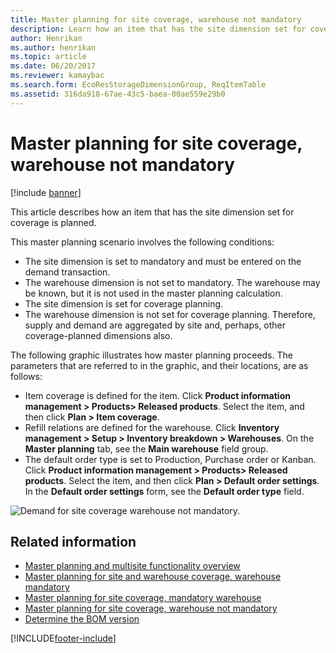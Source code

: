 ```yaml
---
title: Master planning for site coverage, warehouse not mandatory
description: Learn how an item that has the site dimension set for coverage is planned, including outlines on conditions involved in master planning scenarios.
author: Henrikan
ms.author: henrikan
ms.topic: article
ms.date: 06/20/2017
ms.reviewer: kamaybac
ms.search.form: EcoResStorageDimensionGroup, ReqItemTable
ms.assetid: 316da918-67ae-43c5-baea-00ae559e29b0
---
```


# Master planning for site coverage, warehouse not mandatory

[!include [banner](../includes/banner.md)]

This article describes how an item that has the site dimension set for coverage is planned.

This master planning scenario involves the following conditions:

-   The site dimension is set to mandatory and must be entered on the demand transaction.
-   The warehouse dimension is not set to mandatory. The warehouse may be known, but it is not used in the master planning calculation.
-   The site dimension is set for coverage planning.
-   The warehouse dimension is not set for coverage planning. Therefore, supply and demand are aggregated by site and, perhaps, other coverage-planned dimensions also.

The following graphic illustrates how master planning proceeds. The parameters that are referred to in the graphic, and their locations, are as follows:
-   Item coverage is defined for the item. Click **Product information management &gt; Products&gt; Released products**. Select the item, and then click **Plan &gt; Item coverage**.
-   Refill relations are defined for the warehouse. Click **Inventory management &gt; Setup &gt; Inventory breakdown &gt; Warehouses**. On the **Master planning** tab, see the **Main warehouse** field group.
-   The default order type is set to Production, Purchase order or Kanban. Click **Product information management &gt; Products&gt; Released products**. Select the item, and then click **Plan &gt; Default order settings**. In the **Default order settings** form, see the **Default order type** field.

![Demand for site coverage warehouse not mandatory.](./media/multisitedemandexplosionscenarioforsitecoveragewarehousenotmandatory.jpg)



## Related information

- [Master planning and multisite functionality overview](master-plan-multisite-functionality.md)
- [Master planning for site and warehouse coverage, warehouse mandatory](master-plan-site-coverage-warehouse-mandatory.md)
- [Master planning for site coverage, mandatory warehouse](master-plan-site-warehouse-coverage-warehouse-not-mandatory.md)
- [Master planning for site coverage, warehouse not mandatory](master-plan-site-warehouse-coverage-warehouse-mandatory.md)
- [Determine the BOM version](master-plan-bom-version-determined.md)





[!INCLUDE[footer-include](../../includes/footer-banner.md)]